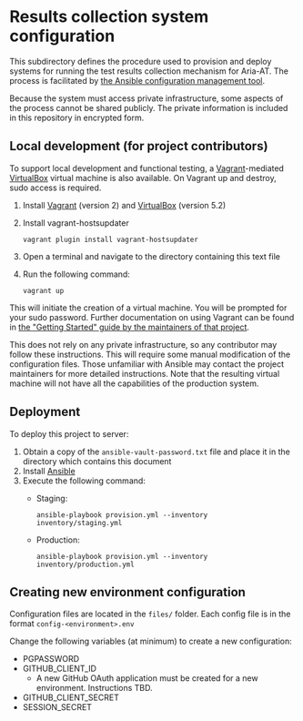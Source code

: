 # Results collection system configuration

This subdirectory defines the procedure used to provision and deploy systems
for running the test results collection mechanism for Aria-AT. The process is
facilitated by [the Ansible configuration management
tool](https://www.ansible.com/).

Because the system must access private infrastructure, some aspects of the
process cannot be shared publicly. The private information is included in this
repository in encrypted form.

## Local development (for project contributors)

To support local development and functional testing, a
[Vagrant](https://www.vagrantup.com/)-mediated
[VirtualBox](https://www.virtualbox.org/) virtual machine is also available. On Vagrant up and destroy, sudo access is required.

1. Install [Vagrant](https://www.vagrantup.com/) (version 2) and
   [VirtualBox](https://www.virtualbox.org/) (version 5.2)
2. Install vagrant-hostsupdater
   ```
   vagrant plugin install vagrant-hostsupdater
   ```
3. Open a terminal and navigate to the directory containing this text file
4. Run the following command:

       vagrant up

This will initiate the creation of a virtual machine. You will be prompted for your sudo password. Further documentation on using Vagrant can be found in [the "Getting Started" guide by the maintainers of that project](https://www.vagrantup.com/intro/getting-started/index.html).

This does not rely on any private infrastructure, so any contributor may follow
these instructions. This will require some manual modification of the
configuration files. Those unfamiliar with Ansible may contact the project
maintainers for more detailed instructions. Note that the resulting virtual
machine will not have all the capabilities of the production system.

## Deployment

To deploy this project to  server:

1. Obtain a copy of the `ansible-vault-password.txt` file and place it in the
   directory which contains this document
2. Install [Ansible](https://www.ansible.com/)
3. Execute the following command:
   - Staging:

      `ansible-playbook provision.yml --inventory inventory/staging.yml`

   - Production:

      `ansible-playbook provision.yml --inventory inventory/production.yml`

## Creating new environment configuration

Configuration files are located in the `files/` folder. Each config file is in the format `config-<environment>.env`

Change the following variables (at minimum) to create a new configuration:
- PGPASSWORD
- GITHUB_CLIENT_ID
   - A new GitHub OAuth application must be created for a new environment. Instructions TBD.
- GITHUB_CLIENT_SECRET
- SESSION_SECRET
